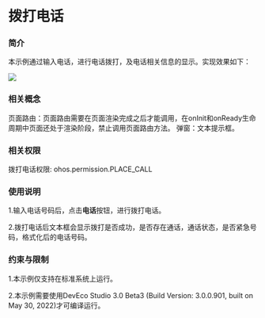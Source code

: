 # 拨打电话

### 简介

本示例通过输入电话，进行电话拨打，及电话相关信息的显示。实现效果如下：

![](screenshots/device/call.png)

### 相关概念

页面路由：页面路由需要在页面渲染完成之后才能调用，在onInit和onReady生命周期中页面还处于渲染阶段，禁止调用页面路由方法。
弹窗：文本提示框。

### 相关权限

拨打电话权限: ohos.permission.PLACE_CALL

### 使用说明

1.输入电话号码后，点击**电话**按钮，进行拨打电话。

2.拨打电话后文本框会显示拨打是否成功，是否存在通话，通话状态，是否紧急号码，格式化后的电话号码。

### 约束与限制

1.本示例仅支持在标准系统上运行。

2.本示例需要使用DevEco Studio 3.0 Beta3 (Build Version: 3.0.0.901, built on May 30, 2022)才可编译运行。
